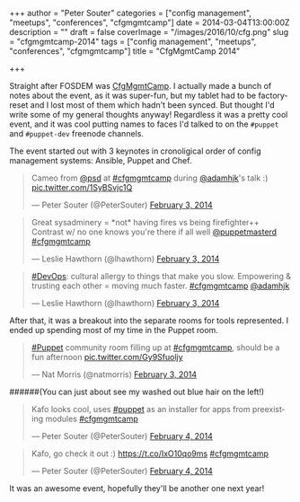 +++
author = "Peter Souter"
categories = ["config management", "meetups", "conferences", "cfgmgmtcamp"]
date = 2014-03-04T13:00:00Z
description = ""
draft = false
coverImage = "/images/2016/10/cfg.png"
slug = "cfgmgmtcamp-2014"
tags = ["config management", "meetups", "conferences", "cfgmgmtcamp"]
title = "CfgMgmtCamp 2014"

+++

Straight after FOSDEM was [CfgMgmtCamp](http://CfgMgmtCamp.eu). I actually made a bunch of notes about the event, as it was super-fun, but my tablet had to be factory-reset and I lost most of them which hadn't been synced. But thought I'd write some of my general thoughts anyway! Regardless it was a pretty cool event, and it was cool putting names to faces I'd talked to on the `#puppet` and `#puppet-dev` freenode channels.

The event started out with 3 keynotes in cronoligical order of config management systems: Ansible, Puppet and Chef.

<blockquote class="twitter-tweet" lang="en"><p>Cameo from <a href="https://twitter.com/psd">@psd</a> at <a href="https://twitter.com/hashtag/cfgmgmtcamp?src=hash">#cfgmgmtcamp</a> during <a href="https://twitter.com/adamhjk">@adamhjk</a>&#39;s talk :) <a href="http://t.co/1SyBSvjc1Q">pic.twitter.com/1SyBSvjc1Q</a></p>&mdash; Peter Souter (@PeterSouter) <a href="https://twitter.com/PeterSouter/statuses/430301303605305344">February 3, 2014</a></blockquote>
<script async src="//platform.twitter.com/widgets.js" charset="utf-8"></script>

<blockquote class="twitter-tweet" lang="en"><p>Great sysadminery = *not* having fires vs being firefighter++ Contrast w/ no one knows you&#39;re there if all well <a href="https://twitter.com/puppetmasterd">@puppetmasterd</a> <a href="https://twitter.com/hashtag/cfgmgmtcamp?src=hash">#cfgmgmtcamp</a></p>&mdash; Leslie Hawthorn (@lhawthorn) <a href="https://twitter.com/lhawthorn/statuses/430293017837043712">February 3, 2014</a></blockquote>
<script async src="//platform.twitter.com/widgets.js" charset="utf-8"></script>

<blockquote class="twitter-tweet" lang="en"><p><a href="https://twitter.com/hashtag/DevOps?src=hash">#DevOps</a>: cultural allergy to things that make you slow. Empowering &amp; trusting each other = moving much faster. <a href="https://twitter.com/hashtag/cfgmgmtcamp?src=hash">#cfgmgmtcamp</a> <a href="https://twitter.com/adamhjk">@adamhjk</a></p>&mdash; Leslie Hawthorn (@lhawthorn) <a href="https://twitter.com/lhawthorn/statuses/430307286506946560">February 3, 2014</a></blockquote>
<script async src="//platform.twitter.com/widgets.js" charset="utf-8"></script>


After that, it was a breakout into the separate rooms for tools represented. I ended up spending most of my time in the Puppet room.

<blockquote class="twitter-tweet" lang="en"><p><a href="https://twitter.com/hashtag/Puppet?src=hash">#Puppet</a> community room filling up at <a href="https://twitter.com/hashtag/cfgmgmtcamp?src=hash">#cfgmgmtcamp</a>, should be a fun afternoon <a href="http://t.co/Gy9Sfuoljy">pic.twitter.com/Gy9Sfuoljy</a></p>&mdash; Nat Morris (@natmorris) <a href="https://twitter.com/natmorris/statuses/430327241164083200">February 3, 2014</a></blockquote>
<script async src="//platform.twitter.com/widgets.js" charset="utf-8"></script>

######(You can just about see my washed out blue hair on the left!)

<blockquote class="twitter-tweet" lang="en"><p>Kafo looks cool, uses <a href="https://twitter.com/hashtag/puppet?src=hash">#puppet</a> as an installer for apps from preexisting modules <a href="https://twitter.com/hashtag/cfgmgmtcamp?src=hash">#cfgmgmtcamp</a> </p>&mdash; Peter Souter (@PeterSouter) <a href="https://twitter.com/PeterSouter/statuses/430665566047973376">February 4, 2014</a></blockquote>
<script async src="//platform.twitter.com/widgets.js" charset="utf-8"></script>

<blockquote class="twitter-tweet" lang="en"><p>Kafo, go check it out :) <a href="https://t.co/IxO10qo9ms">https://t.co/IxO10qo9ms</a> <a href="https://twitter.com/hashtag/cfgmgmtcamp?src=hash">#cfgmgmtcamp</a> </p>&mdash; Peter Souter (@PeterSouter) <a href="https://twitter.com/PeterSouter/statuses/430668105459982336">February 4, 2014</a></blockquote>
<script async src="//platform.twitter.com/widgets.js" charset="utf-8"></script>

It was an awesome event, hopefully they'll be another one next year!

